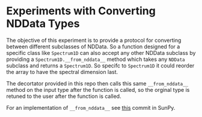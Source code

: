 # Experiments with Converting NDData Types


The objective of this experiment is to provide a protocol for converting
between different subclasses of NDData. So a function designed for a specific
class like `Spectrum1D` can also accept any other NDData subclass by providing
a `Spectrum1D.__from_nddata__` method which takes any `NDData` subclass and
returns a `Spectrum1D`. So specifc to `Spectrum1D` it could reorder the array
to have the spectral dimension last.


The decortator provided in this repo then calls this same `__from_nddata__`
method on the input type after the function is called, so the orginal type is
retuned to the user after the function is called.


For an implementation of `__from_nddata__` see
[this](https://github.com/Cadair/sunpy/commit/247f90a4540caf393170a0d217a128336fd407b6)
commit in SunPy.
